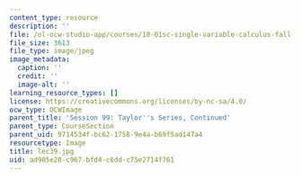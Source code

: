 ```yaml
---
content_type: resource
description: ''
file: /ol-ocw-studio-app/courses/18-01sc-single-variable-calculus-fall-2010/ad905e28c967bfd4c6ddc75e2714f761_lec39.jpg
file_size: 3613
file_type: image/jpeg
image_metadata:
  caption: ''
  credit: ''
  image-alt: ''
learning_resource_types: []
license: https://creativecommons.org/licenses/by-nc-sa/4.0/
ocw_type: OCWImage
parent_title: 'Session 99: Taylor''s Series, Continued'
parent_type: CourseSection
parent_uid: 9714534f-bc62-1758-9e4a-b69f5ad147a4
resourcetype: Image
title: lec39.jpg
uid: ad905e28-c967-bfd4-c6dd-c75e2714f761
---
```

